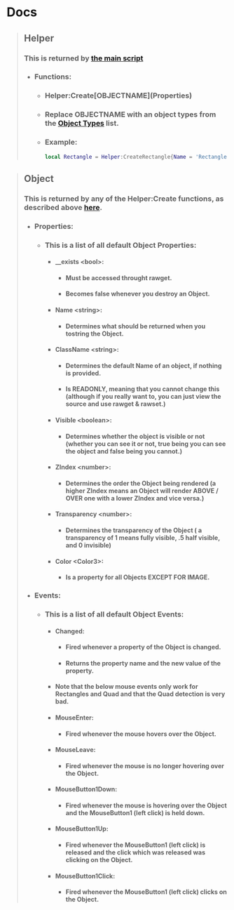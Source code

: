 # Docs


> ## Helper
> ### This is returned by [the main script](/script/latest)
> - ### Functions:
>     - ### Helper:Create\[OBJECTNAME](Properties)
>     - ### Replace OBJECTNAME with an object types from the [Object Types](Object%20Types.md) list.
>     - ### Example:
>         ```lua
>         local Rectangle = Helper:CreateRectangle{Name = 'Rectangle', Position = Vector2.new(960, 540)};
>         ```

> ## Object
> ### This is returned by any of the Helper:Create functions, as described above [here](#helpercreateobjectnameproperties).
> - ### Properties:
>   - ### This is a list of all default Object Properties:
>     - #### \_\_exists \<bool>:
>         - #### Must be accessed throught rawget.
>         - #### Becomes false whenever you destroy an Object.
>     - #### Name \<string>:
>         - #### Determines what should be returned when you tostring the Object.
>     - #### ClassName \<string>:
>         - #### Determines the default Name of an object, if nothing is provided.
>         - #### Is READONLY, meaning that you cannot change this (although if you really want to, you can just view the source and use rawget & rawset.)
>     - #### Visible \<boolean>:
>         - #### Determines whether the object is visible or not (whether you can see it or not, true being you can see the object and false being you cannot.)
>     - #### ZIndex \<number>:
>         - #### Determines the order the Object being rendered (a higher ZIndex means an Object will render ABOVE / OVER one with a lower ZIndex and vice versa.)
>     - #### Transparency \<number>:
>         - #### Determines the transparency of the Object ( a transparency of 1 means fully visible, .5 half visible, and 0 invisible)
>     - #### Color \<Color3>:
>         - #### Is a property for all Objects EXCEPT FOR IMAGE.
>
> - ### Events:
>   - ### This is a list of all default Object Events:
>     - #### Changed:
>       - #### Fired whenever a property of the Object is changed.
>       - #### Returns the property name and the new value of the property.
>     - #### Note that the below mouse events only work for Rectangles and Quad and that the Quad detection is very bad.
>     - #### MouseEnter:
>       - #### Fired whenever the mouse hovers over the Object.
>     - #### MouseLeave:
>       - #### Fired whenever the mouse is no longer hovering over the Object.
>     - #### MouseButton1Down:
>       - #### Fired whenever the mouse is hovering over the Object and the MouseButton1 (left click) is held down.
>     - #### MouseButton1Up:
>       - #### Fired whenever the MouseButton1 (left click) is released and the click which was released was clicking on the Object.
>     - #### MouseButton1Click:
>       - #### Fired whenever the MouseButton1 (left click) clicks on the Object.
